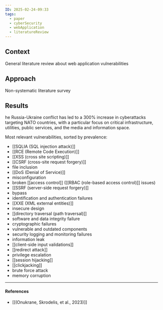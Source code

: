 ```yaml
---
ID: 2025-02-24-09:33
tags:
  - paper
  - cyberSecurity
  - webApplication
  - literatureReview
---
```

## Context

General literature review about web application vulnerabilities

## Approach

Non-systematic literature survey

## Results

he Russia-Ukraine conflict has led to a 300% increase in cyberattacks targeting NATO countries, with a particular focus on critical infrastructure, utilities, public services, and the media and information space.

Most relevant vulnerabilities, sorted by prevalence:
- [[SQLIA (SQL injection attack)]]
- [[RCE (Remote Code Execution)]]
- [[XSS (cross site scripting)]]
- [[CSRF (cross-site request forgery)]]
- file inclusion
- [[DoS (Denial of Service)]]
- misconfiguration
- broken [[access control]] ([[RBAC (role-based access control)]] issues)
- [[SSRF (server-side request forgery)]]
- bypass
- identification and authentication failures
- [[XXE (XML external entities)]]
- insecure design
- [[directory traversal (path traversal)]]
- software and data integrity failure
- cryptographic failures
- vulnerable and outdated components
- security logging and monitoring failures
- information leak
- [[client-side input validations]]
- [[redirect attack]]
- privilege escalation
- [[session hijacking]]
- [[clickjacking]]
- brute force attack
- memory corruption

---
#### References
- [[(Onukrane, Skrodelis, et al., 2023)]]